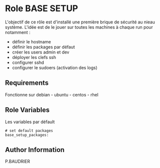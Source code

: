 Role BASE SETUP
==================

L'objectif de ce rôle est d'installé une première brique de sécurité au nieau système. L'idée est de le jouer sur toutes les machines à chaque run pour notamment :
- définir le hostname
- définir les packages par défaut
- créer les users admin et dev
- déployer les clefs ssh
- configurer sshd
- configurer le sudoers (activation des logs)


Requirements
------------

Fonctionne sur debian - ubuntu - centos - rhel 

Role Variables
--------------

Les variables par défault

```
# set default packages
base_setup_packages:
```

Author Information
------------------

P.BAUDRIER
